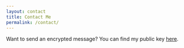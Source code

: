```yaml
---
layout: contact
title: Contact Me
permalink: /contact/
---
```


Want to send an encrypted message? You can find my public key [here](#).